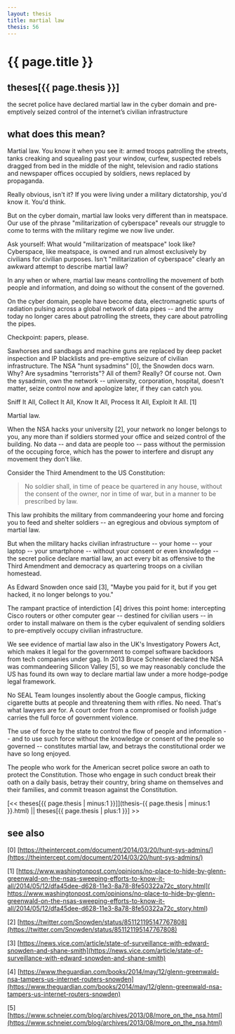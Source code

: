 ```yaml
---
layout: thesis
title: martial law
thesis: 56
---
```


<h1 id="html">{{ page.title }}</h1>

<h2 id="html">theses[{{ page.thesis }}]</h2>

the secret police have declared martial law in the cyber domain and pre-emptively seized control of the internet’s civilian infrastructure

<h2 id="html">what does this mean?</h2>


Martial law. You know it when you see it: armed troops patrolling the streets, tanks creaking and squealing past your window, curfew, suspected rebels dragged from bed in the middle of the night, television and radio stations and newspaper offices occupied by soldiers, news replaced by propaganda.

Really obvious, isn't it? If you were living under a military dictatorship, you'd know it. You'd think.

But on the cyber domain, martial law looks very different than in meatspace. Our use of the phrase "militarization of cyberspace" reveals our struggle to come to terms with the military regime we now live under.

Ask yourself: What would "militarization of meatspace" look like? Cyberspace, like meatspace, is owned and run almost exclusively by civilians for civilian purposes. Isn't "militarization of cyberspace" clearly an awkward attempt to describe martial law?

In any when or where, martial law means controlling the movement of both people and information, and doing so without the consent of the governed.

On the cyber domain, people have become data, electromagnetic spurts of radiation pulsing across a global network of data pipes -- and the army today no longer cares about patrolling the streets, they care about patrolling the pipes.

Checkpoint: papers, please.

Sawhorses and sandbags and machine guns are replaced by deep packet inspection and IP blacklists and pre-emptive seizure of civilian infrastructure. The NSA "hunt sysadmins" [0], the Snowden docs warn. Why? Are sysadmins "terrorists"? All of them? Really? Of course not. Own the sysadmin, own the network -- university, corporation, hospital, doesn't matter, seize control now and apologize later, if they can catch you.

Sniff It All, Collect It All, Know It All, Process It All, Exploit It All. [1]

Martial law.

When the NSA hacks your university [2], your network no longer belongs to you, any more than if soldiers stormed your office and seized control of the building. No data -- and data are people too -- pass without the permission of the occuping force, which has the power to interfere and disrupt any movement they don't like.

Consider the Third Amendment to the US Constitution:

<blockquote>
<p>
No soldier shall, in time of peace be quartered in any house, without the consent of the owner, nor in time of war, but in a manner to be prescribed by law.
</p>
</blockquote>


This law prohibits the military from commandeering your home and forcing you to feed and shelter soldiers -- an egregious and obvious symptom of martial law.

But when the military hacks civilian infrastructure -- your home -- your laptop -- your smartphone -- without your consent or even knowledge -- the secret police declare martial law, an act every bit as offensive to the Third Amendment and democracy as quartering troops on a civilian homestead.

As Edward Snowden once said [3], "Maybe you paid for it, but if you get hacked, it no longer belongs to you."

The rampant practice of interdiction [4] drives this point home: intercepting Cisco routers or other computer gear -- destined for civilian users -- in order to install malware on them is the cyber equivalent of sending soldiers to pre-emptively occupy civilian infrastructure.

We see evidence of martial law also in the UK's Investigatory Powers Act, which makes it legal for the government to compel software backdoors from tech companies under gag. In 2013 Bruce Schneier declared the NSA was commandeering Silicon Valley [5], so we may reasonably conclude the US has found its own way to declare martial law under a more hodge-podge legal framework.

No SEAL Team lounges insolently about the Google campus, flicking cigarette butts at people and threatening them with rifles. No need. That's what lawyers are for. A court order from a compromised or foolish judge carries the full force of government violence.

The use of force by the state to control the flow of people and information -- and to use such force without the knowledge or consent of the people so governed -- constitutes martial law, and betrays the constitutional order we have so long enjoyed.

The people who work for the American secret police swore an oath to protect the Constitution. Those who engage in such conduct break their oath on a daily basis, betray their country, bring shame on themselves and their families, and commit treason against the Constitution.


[\<\< theses[{{ page.thesis | minus:1 }}]](thesis-{{ page.thesis | minus:1 }}.html)   ||  theses[{{ page.thesis | plus:1 }}] \>\>

<h2 id="html">see also</h2>

[0] [https://theintercept.com/document/2014/03/20/hunt-sys-admins/](https://theintercept.com/document/2014/03/20/hunt-sys-admins/)

[1] [https://www.washingtonpost.com/opinions/no-place-to-hide-by-glenn-greenwald-on-the-nsas-sweeping-efforts-to-know-it-all/2014/05/12/dfa45dee-d628-11e3-8a78-8fe50322a72c_story.html]( https://www.washingtonpost.com/opinions/no-place-to-hide-by-glenn-greenwald-on-the-nsas-sweeping-efforts-to-know-it-all/2014/05/12/dfa45dee-d628-11e3-8a78-8fe50322a72c_story.html)

[2] [https://twitter.com/Snowden/status/851121195147767808](https://twitter.com/Snowden/status/851121195147767808)

[3] [https://news.vice.com/article/state-of-surveillance-with-edward-snowden-and-shane-smith](https://news.vice.com/article/state-of-surveillance-with-edward-snowden-and-shane-smith)

[4] [https://www.theguardian.com/books/2014/may/12/glenn-greenwald-nsa-tampers-us-internet-routers-snowden](https://www.theguardian.com/books/2014/may/12/glenn-greenwald-nsa-tampers-us-internet-routers-snowden)

[5] [https://www.schneier.com/blog/archives/2013/08/more_on_the_nsa.html](https://www.schneier.com/blog/archives/2013/08/more_on_the_nsa.html)
